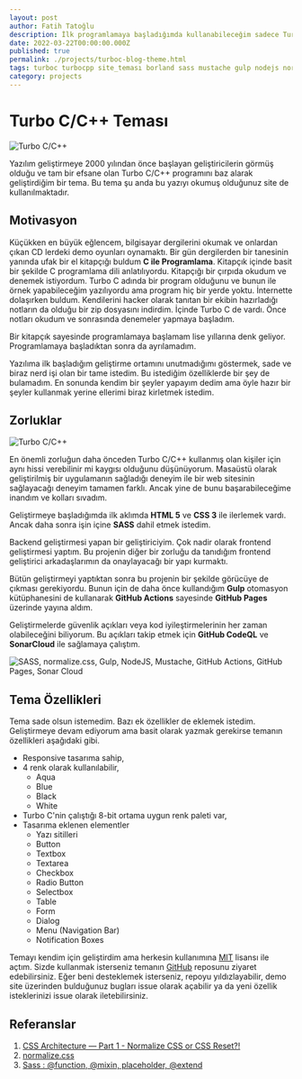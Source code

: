 ```yaml
---
layout: post
author: Fatih Tatoğlu
description: İlk programlamaya başladığımda kullanabileceğim sadece Turbo C/C++ vardı. Bu yazıda Turbo C'yi baz alarak oluşturduğum site temasından bahsediyor olacağım.
date: 2022-03-22T00:00:00.000Z
published: true
permalink: ./projects/turboc-blog-theme.html
tags: turboc turbocpp site_teması borland sass mustache gulp nodejs normalizecss github_actions github_pages
category: projects
---
```


# Turbo C/C++ Teması

![Turbo C/C++](../../image/turboc_0001.png "Turbo C/C++")

Yazılım geliştirmeye 2000 yılından önce başlayan geliştiricilerin görmüş olduğu ve tam bir efsane olan Turbo C/C++ programını baz alarak geliştirdiğim bir tema. Bu tema şu anda bu yazıyı okumuş olduğunuz site de kullanılmaktadır.

## Motivasyon

Küçükken en büyük eğlencem, bilgisayar dergilerini okumak ve onlardan çıkan CD lerdeki demo oyunları oynamaktı. Bir gün dergilerden bir tanesinin yanında ufak bir el kitapçığı buldum **C ile Programlama**. Kitapçık içinde basit bir şekilde C programlama dili anlatılıyordu. Kitapçığı bir çırpıda okudum ve denemek istiyordum. Turbo C adında bir program olduğunu ve bunun ile örnek yapabileceğim yazılıyordu ama program hiç bir yerde yoktu. İnternette dolaşırken buldum. Kendilerini hacker olarak tanıtan bir ekibin hazırladığı notların da olduğu bir zip dosyasını indirdim. İçinde Turbo C de vardı. Önce notları okudum ve sonrasında denemeler yapmaya başladım.

Bir kitapçık sayesinde programlamaya başlamam lise yıllarına denk geliyor. Programlamaya başladıktan sonra da ayrılamadım.

Yazılıma ilk başladığım geliştirme ortamını unutmadığımı göstermek, sade ve biraz nerd işi olan bir tame istedim. Bu istediğim özelliklerde bir şey de bulamadım. En sonunda kendim bir şeyler yapayım dedim ama öyle hazır bir şeyler kullanmak yerine ellerimi biraz kirletmek istedim.

## Zorluklar

![Turbo C/C++](../../image/turboc_0002.png "Turbo C/C++")

En önemli zorluğun daha önceden Turbo C/C++ kullanmış olan kişiler için aynı hissi verebilinir mi kaygısı olduğunu düşünüyorum. Masaüstü olarak geliştirilmiş bir uygulamanın sağladığı deneyim ile bir web sitesinin sağlayacağı deneyim tamamen farklı. Ancak yine de bunu başarabileceğime inandım ve kolları sıvadım.

Geliştirmeye başladığımda ilk aklımda **HTML 5** ve **CSS 3** ile ilerlemek vardı. Ancak daha sonra işin içine **SASS** dahil etmek istedim.

Backend geliştirmesi yapan bir geliştiriciyim. Çok nadir olarak frontend geliştirmesi yaptım. Bu projenin diğer bir zorluğu da tanıdığım frontend geliştirici arkadaşlarımın da onaylayacağı bir yapı kurmaktı.

Bütün geliştirmeyi yaptıktan sonra bu projenin bir şekilde görücüye de çıkması gerekiyordu. Bunun için de daha önce kullandığım **Gulp** otomasyon kütüphanesini de kullanarak **GitHub Actions** sayesinde **GitHub Pages** üzerinde yayına aldım.

Geliştirmelerde güvenlik açıkları veya kod iyileştirmelerinin her zaman olabileceğini biliyorum. Bu açıkları takip etmek için **GitHub CodeQL** ve **SonarCloud** ile sağlamaya çalıştım.

![SASS, normalize.css, Gulp, NodeJS, Mustache, GitHub Actions, GitHub Pages, Sonar Cloud](../../image/turboc_tech.png "Proje için kullanılan teknolojiler")

## Tema Özellikleri

Tema sade olsun istemedim. Bazı ek özellikler de eklemek istedim. Geliştirmeye devam ediyorum ama basit olarak yazmak gerekirse temanın özellikleri aşağıdaki gibi.

- Responsive tasarıma sahip,
- 4 renk olarak kullanılabilir,
  - Aqua
  - Blue
  - Black
  - White
- Turbo C'nin çalıştığı 8-bit ortama uygun renk paleti var,
- Tasarıma eklenen elementler
  - Yazı sitilleri
  - Button
  - Textbox
  - Textarea
  - Checkbox
  - Radio Button
  - Selectbox
  - Table
  - Form
  - Dialog
  - Menu (Navigation Bar)
  - Notification Boxes

Temayı kendim için geliştirdim ama herkesin kullanımına [MIT](https://github.com/fatihtatoglu/blog-theme-turboc/blob/master/LICENSE "Projenin MIT Lisansı") lisansı ile açtım. Sizde kullanmak isterseniz temanın [GitHub](https://github.com/fatihtatoglu/blog-theme-turboc "Projenin GitHub Adresi") reposunu ziyaret edebilirsiniz. Eğer beni desteklemek isterseniz, repoyu yıldızlayabilir, demo site üzerinden bulduğunuz bugları issue olarak açabilir ya da yeni özellik isteklerinizi issue olarak iletebilirsiniz.

## Referanslar

1. [CSS Architecture — Part 1 - Normalize CSS or CSS Reset?!](https://elad.medium.com/normalize-css-or-css-reset-9d75175c5d1e "CSS Architecture — Part 1 - Normalize CSS or CSS Reset?!")
2. [normalize.css](https://necolas.github.io/normalize.css/ "normalize.css")
3. [Sass : @function, @mixin, placeholder, @extend](https://dev.to/keinchy/sass--function-mixin-placeholder-extend-18g6 "Sass : @function, @mixin, placeholder, @extend")
